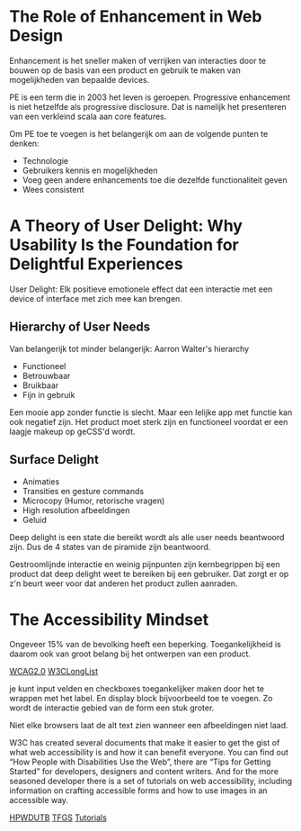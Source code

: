 # The Role of Enhancement in Web Design

Enhancement is het sneller maken of verrijken van interacties door te bouwen op de basis van een product en gebruik te maken van mogelijkheden van bepaalde devices.

PE is een term die in 2003 het leven is geroepen. Progressive enhancement is niet hetzelfde als progressive disclosure. Dat is namelijk het presenteren van een verkleind scala aan core features.

Om PE toe te voegen is het belangerijk om aan de volgende punten te denken:

* Technologie
* Gebruikers kennis en mogelijkheden
* Voeg geen andere enhancements toe die dezelfde functionaliteit geven
* Wees consistent

# A Theory of User Delight: Why Usability Is the Foundation for Delightful Experiences

User Delight: Elk positieve emotionele effect dat een interactie met een device of interface met zich mee kan brengen.

## Hierarchy of User Needs
Van belangerijk tot minder belangerijk:
Aarron Walter's hierarchy
* Functioneel
* Betrouwbaar
* Bruikbaar
* Fijn in gebruik

Een mooie app zonder functie is slecht.
Maar een lelijke app met functie kan ook negatief zijn.
Het product moet sterk zijn en functioneel voordat er een laagje makeup op geCSS'd wordt.

## Surface Delight
* Animaties
* Transities en gesture commands
* Microcopy (Humor, retorische vragen)
* High resolution afbeeldingen
* Geluid

Deep delight is een state die bereikt wordt als alle user needs beantwoord zijn. Dus de 4 states van de piramide zijn beantwoord.

Gestroomlijnde interactie en weinig pijnpunten zijn kernbegrippen bij een product dat deep delight weet te bereiken bij een gebruiker. Dat zorgt er op z'n beurt weer voor dat anderen het product zullen aanraden.
# The Accessibility Mindset

Ongeveer 15% van de bevolking heeft een beperking. Toegankelijkheid is daarom ook van groot belang bij het ontwerpen van een product.

[WCAG2.0](http://www.w3.org/WAI/intro/wcag.php)
[W3CLongList](http://www.w3.org/TR/WCAG20-TECHS/Overview.html)

je kunt input velden en checkboxes toegankelijker maken door het te wrappen met het label. En display block bijvoorbeeld toe te voegen. Zo wordt de interactie gebied van de form een stuk groter.

Niet elke browsers laat de alt text zien wanneer een afbeeldingen niet laad.

W3C has created several documents that make it easier to get the gist of what web accessibility is and how it can benefit everyone. You can find out “How People with Disabilities Use the Web”, there are “Tips for Getting Started” for developers, designers and content writers. And for the more seasoned developer there is a set of tutorials on web accessibility, including information on crafting accessible forms and how to use images in an accessible way.

[HPWDUTB](http://www.w3.org/WAI/intro/people-use-web/)
[TFGS](http://www.w3.org/WAI/gettingstarted/tips/)
[Tutorials](http://www.w3.org/WAI/tutorials/)